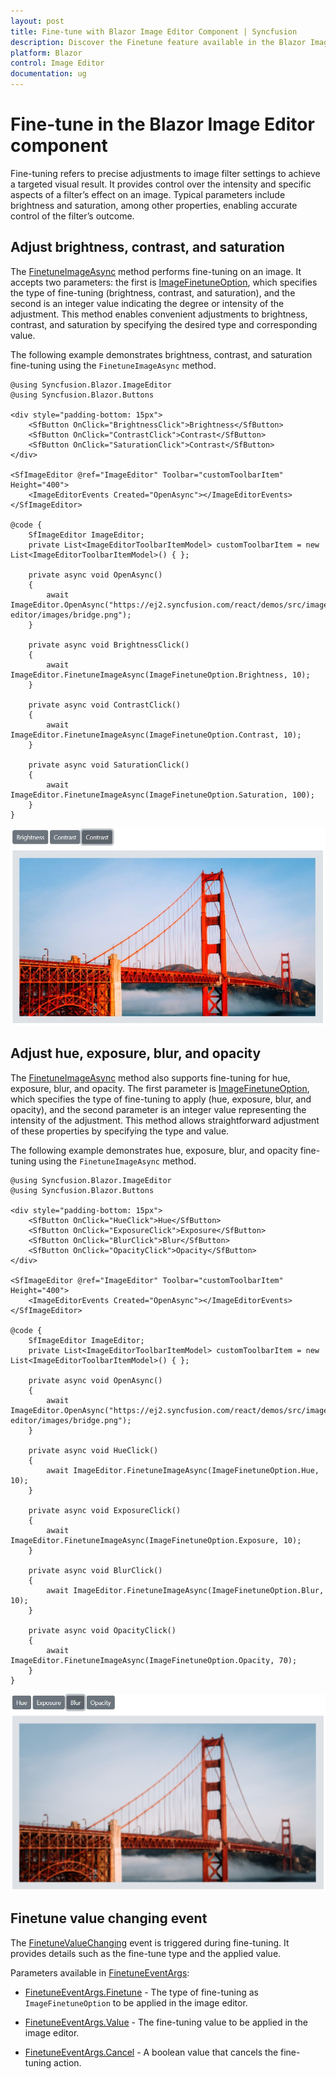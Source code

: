 ```yaml
---
layout: post
title: Fine-tune with Blazor Image Editor Component | Syncfusion
description: Discover the Finetune feature available in the Blazor Image Editor component for Blazor Server and WebAssembly applications.
platform: Blazor
control: Image Editor
documentation: ug
---
```


# Fine-tune in the Blazor Image Editor component

Fine-tuning refers to precise adjustments to image filter settings to achieve a targeted visual result. It provides control over the intensity and specific aspects of a filter’s effect on an image. Typical parameters include brightness and saturation, among other properties, enabling accurate control of the filter’s outcome.

## Adjust brightness, contrast, and saturation

The [FinetuneImageAsync](https://help.syncfusion.com/cr/blazor/Syncfusion.Blazor.ImageEditor.SfImageEditor.html#Syncfusion_Blazor_ImageEditor_SfImageEditor_FinetuneImageAsync_Syncfusion_Blazor_ImageEditor_ImageFinetuneOption_System_Int32_) method performs fine-tuning on an image. It accepts two parameters: the first is [ImageFinetuneOption](https://help.syncfusion.com/cr/blazor/Syncfusion.Blazor.ImageEditor.ImageFinetuneOption.html), which specifies the type of fine-tuning (brightness, contrast, and saturation), and the second is an integer value indicating the degree or intensity of the adjustment. This method enables convenient adjustments to brightness, contrast, and saturation by specifying the desired type and corresponding value.

The following example demonstrates brightness, contrast, and saturation fine-tuning using the `FinetuneImageAsync` method.

```cshtml
@using Syncfusion.Blazor.ImageEditor
@using Syncfusion.Blazor.Buttons

<div style="padding-bottom: 15px">
    <SfButton OnClick="BrightnessClick">Brightness</SfButton>
    <SfButton OnClick="ContrastClick">Contrast</SfButton>
    <SfButton OnClick="SaturationClick">Contrast</SfButton>
</div>

<SfImageEditor @ref="ImageEditor" Toolbar="customToolbarItem" Height="400">
    <ImageEditorEvents Created="OpenAsync"></ImageEditorEvents>
</SfImageEditor>

@code {
    SfImageEditor ImageEditor;
    private List<ImageEditorToolbarItemModel> customToolbarItem = new List<ImageEditorToolbarItemModel>() { };

    private async void OpenAsync()
    {
        await ImageEditor.OpenAsync("https://ej2.syncfusion.com/react/demos/src/image-editor/images/bridge.png");
    }

    private async void BrightnessClick()
    {
        await ImageEditor.FinetuneImageAsync(ImageFinetuneOption.Brightness, 10);
    }

    private async void ContrastClick()
    {
        await ImageEditor.FinetuneImageAsync(ImageFinetuneOption.Contrast, 10);
    }

    private async void SaturationClick()
    {
        await ImageEditor.FinetuneImageAsync(ImageFinetuneOption.Saturation, 100);
    }
}
```

![Blazor Image Editor with fine-tuning applied](./images/blazor-image-editor-finetune-saturation.jpg)

## Adjust hue, exposure, blur, and opacity

The [FinetuneImageAsync](https://help.syncfusion.com/cr/blazor/Syncfusion.Blazor.ImageEditor.SfImageEditor.html#Syncfusion_Blazor_ImageEditor_SfImageEditor_FinetuneImageAsync_Syncfusion_Blazor_ImageEditor_ImageFinetuneOption_System_Int32_) method also supports fine-tuning for hue, exposure, blur, and opacity. The first parameter is [ImageFinetuneOption](https://help.syncfusion.com/cr/blazor/Syncfusion.Blazor.ImageEditor.ImageFinetuneOption.html), which specifies the type of fine-tuning to apply (hue, exposure, blur, and opacity), and the second parameter is an integer value representing the intensity of the adjustment. This method allows straightforward adjustment of these properties by specifying the type and value.

The following example demonstrates hue, exposure, blur, and opacity fine-tuning using the `FinetuneImageAsync` method.

```cshtml
@using Syncfusion.Blazor.ImageEditor
@using Syncfusion.Blazor.Buttons

<div style="padding-bottom: 15px">
    <SfButton OnClick="HueClick">Hue</SfButton>
    <SfButton OnClick="ExposureClick">Exposure</SfButton>
    <SfButton OnClick="BlurClick">Blur</SfButton>
    <SfButton OnClick="OpacityClick">Opacity</SfButton>
</div>

<SfImageEditor @ref="ImageEditor" Toolbar="customToolbarItem" Height="400">
    <ImageEditorEvents Created="OpenAsync"></ImageEditorEvents>
</SfImageEditor>

@code {
    SfImageEditor ImageEditor;
    private List<ImageEditorToolbarItemModel> customToolbarItem = new List<ImageEditorToolbarItemModel>() { };

    private async void OpenAsync()
    {
        await ImageEditor.OpenAsync("https://ej2.syncfusion.com/react/demos/src/image-editor/images/bridge.png");
    }

    private async void HueClick()
    {
        await ImageEditor.FinetuneImageAsync(ImageFinetuneOption.Hue, 10);
    }

    private async void ExposureClick()
    {
        await ImageEditor.FinetuneImageAsync(ImageFinetuneOption.Exposure, 10);
    }

    private async void BlurClick()
    {
        await ImageEditor.FinetuneImageAsync(ImageFinetuneOption.Blur, 10);
    }

    private async void OpacityClick()
    {
        await ImageEditor.FinetuneImageAsync(ImageFinetuneOption.Opacity, 70);
    }
}
```

![Blazor Image Editor with fine-tuning applied](./images/blazor-image-editor-finetune-blur.jpg)

## Finetune value changing event

The [FinetuneValueChanging](https://help.syncfusion.com/cr/blazor/Syncfusion.Blazor.ImageEditor.ImageEditorEvents.html#Syncfusion_Blazor_ImageEditor_ImageEditorEvents_FinetuneValueChanging) event is triggered during fine-tuning. It provides details such as the fine-tune type and the applied value.

Parameters available in [FinetuneEventArgs](https://help.syncfusion.com/cr/blazor/Syncfusion.Blazor.ImageEditor.FinetuneEventArgs.html):

- [FinetuneEventArgs.Finetune](https://help.syncfusion.com/cr/blazor/Syncfusion.Blazor.ImageEditor.FinetuneEventArgs.html#Syncfusion_Blazor_ImageEditor_FinetuneEventArgs_Finetune) - The type of fine-tuning as `ImageFinetuneOption` to be applied in the image editor.

- [FinetuneEventArgs.Value](https://help.syncfusion.com/cr/blazor/Syncfusion.Blazor.ImageEditor.FinetuneEventArgs.html#Syncfusion_Blazor_ImageEditor_FinetuneEventArgs_Value) - The fine-tuning value to be applied in the image editor.

- [FinetuneEventArgs.Cancel](https://help.syncfusion.com/cr/blazor/Syncfusion.Blazor.ImageEditor.FinetuneEventArgs.html#Syncfusion_Blazor_ImageEditor_FinetuneEventArgs_Cancel) - A boolean value that cancels the fine-tuning action. 